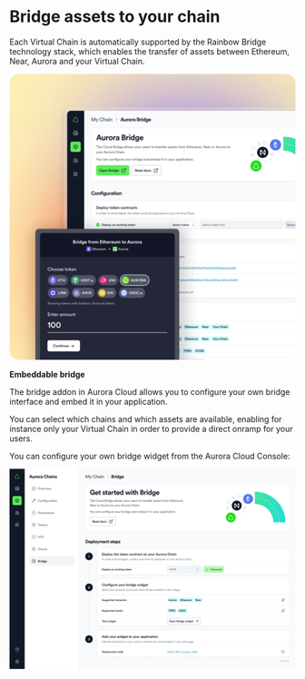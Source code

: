 # Bridge assets to your chain

Each Virtual Chain is automatically supported by the Rainbow Bridge technology stack, which enables the transfer of assets between Ethereum, Near, Aurora and your Virtual Chain.

![frame827_6](/img/.gitbook/assets/Frame_827_(6).png)

**Embeddable bridge**

The bridge addon in Aurora Cloud allows you to configure your own bridge interface and embed it in your application.

You can select which chains and which assets are available, enabling for instance only your Virtual Chain in order to provide a direct onramp for your users.

You can configure your own bridge widget from the Aurora Cloud Console:

![onramp](/img/bridge_widget.png)
